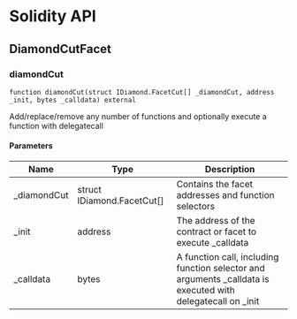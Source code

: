 # Solidity API

## DiamondCutFacet

### diamondCut

```solidity
function diamondCut(struct IDiamond.FacetCut[] _diamondCut, address _init, bytes _calldata) external
```

Add/replace/remove any number of functions and optionally execute
        a function with delegatecall

#### Parameters

| Name | Type | Description |
| ---- | ---- | ----------- |
| _diamondCut | struct IDiamond.FacetCut[] | Contains the facet addresses and function selectors |
| _init | address | The address of the contract or facet to execute _calldata |
| _calldata | bytes | A function call, including function selector and arguments                  _calldata is executed with delegatecall on _init |

